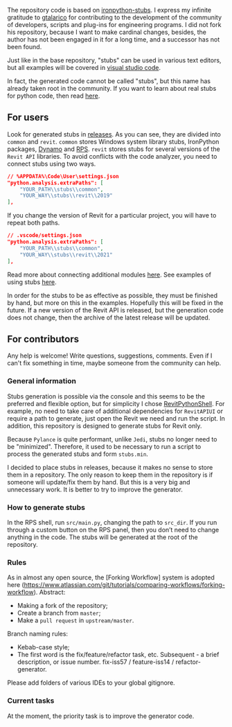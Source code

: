 The repository code is based on [ironpython-stubs](https://github.com/gtalarico/ironpython-stubs).
I express my infinite gratitude to [gtalarico](https://github.com/gtalarico) for contributing to the development of the community of developers, scripts and plug-ins for engineering programs.
I did not fork his repository, because I want to make cardinal changes,
besides, the author has not been engaged in it for a long time, and a successor has not been found.

Just like in the base repository, "stubs" can be used in various text editors, but all examples will be covered in [visual studio code](https://code.visualstudio.com/).

In fact, the generated code cannot be called "stubs", but this name has already taken root in the community. If you want to learn about real stubs for python code, then read [here](https://mypy.readthedocs.io/en/stable/stubs.html).

## For users
Look for generated stubs in [releases](https://github.com/BIMOpenGroup/revitapistubs/releases).
As you can see, they are divided into `common` and `revit`.
`common` stores Windows system library stubs, IronPython packages, [Dynamo](https://github.com/DynamoDS) and [RPS](https://github.com/architecture-building-systems/revitpythonshell).
`revit` stores stubs for several versions of the `Revit API` libraries.
To avoid conflicts with the code analyzer, you need to connect stubs using two ways.
```json
// %APPDATA%\Code\User\settings.json
"python.analysis.extraPaths": [
    "YOUR_PATH\\stubs\\common",
    "YOUR_WAY\\stubs\\revit\\2019"
],
```

If you change the version of Revit for a particular project, you will have to repeat both paths.
```json
// .vscode/settings.json
"python.analysis.extraPaths": [
    "YOUR_PATH\\stubs\\common",
    "YOUR_WAY\\stubs\\revit\\2021"
],
```

Read more about connecting additional modules [here](https://code.visualstudio.com/docs/python/editing).
See examples of using stubs [here](https://github.com/BIMOpenGroup/RevitAPIStubs/tree/master/examples).

In order for the stubs to be as effective as possible, they must be finished by hand, but more on this in the examples.
Hopefully this will be fixed in the future.
If a new version of the Revit API is released, but the generation code does not change, then the archive of the latest release will be updated.

## For contributors
Any help is welcome!
Write questions, suggestions, comments. Even if I can't fix something in time, maybe someone from the community can help.

### General information
Stubs generation is possible via the console and this seems to be the preferred and flexible option, but for simplicity I chose [RevitPythonShell](https://github.com/architecture-building-systems/revitpythonshell).
For example, no need to take care of additional dependencies for `RevitAPIUI` or require a path to generate,
just open the Revit we need and run the script.
In addition, this repository is designed to generate stubs for Revit only.

Because `Pylance` is quite performant, unlike `Jedi`, stubs no longer need to be "minimized".
Therefore, it used to be necessary to run a script to process the generated stubs and form `stubs.min`.

I decided to place stubs in releases, because it makes no sense to store them in a repository.
The only reason to keep them in the repository is if someone will update/fix them by hand. But this is a very big and unnecessary work. It is better to try to improve the generator.

### How to generate stubs
In the RPS shell, run `src/main.py`, changing the path to `src_dir`.
If you run through a custom button on the RPS panel, then you don’t need to change anything in the code.
The stubs will be generated at the root of the repository.

### Rules
As in almost any open source, the [Forking Workflow] system is adopted here (https://www.atlassian.com/git/tutorials/comparing-workflows/forking-workflow).
Abstract:
- Making a fork of the repository;
- Create a branch from `master`;
- Make a `pull request` in `upstream/master`.

Branch naming rules:
- Kebab-case style;
- The first word is the fix/feature/refactor task, etc. Subsequent - a brief description, or issue number.
    fix-iss57 / feature-iss14 / refactor-generator.

Please add folders of various IDEs to your global gitignore.

### Current tasks
At the moment, the priority task is to improve the generator code.